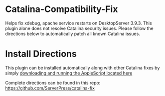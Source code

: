 # Catalina-Compatibility-Fix
Helps fix xdebug, apache service restarts on DesktopServer 3.9.3. This plugin alone does not resolve Catalina security issues. Please follow the directions below to automatically patch all known Catalina issues.

# Install Directions 
This plugin can be installed automatically along with other Catalina fixes by simply [downloading and running the AppleScript located here](https://github.com/ServerPress/catalina-fix/blob/master/catalina-fix-001.scpt?raw=true)

Complete directions can be found in this repo:
https://github.com/ServerPress/catalina-fix

